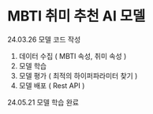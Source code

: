 # MBTI 취미 추천 AI 모델
24.03.26 모델 코드 작성

1. 데이터 수집 ( MBTI 속성, 취미 속성 )
2. 모델 학습
3. 모델 평가 ( 최적의 하이퍼파라미터 찾기 )
4. 모델 배포 ( Rest API )

24.05.21 모델 학습 완료
